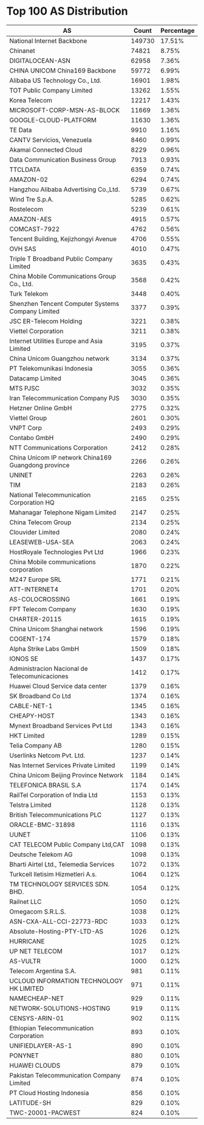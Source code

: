 # Top 100 AS Distribution
| AS | Count | Percentage |
|----|----|----|
| National Internet Backbone | 149730 | 17.51% |
| Chinanet | 74821 | 8.75% |
| DIGITALOCEAN-ASN | 62958 | 7.36% |
| CHINA UNICOM China169 Backbone | 59772 | 6.99% |
| Alibaba US Technology Co., Ltd. | 16901 | 1.98% |
| TOT Public Company Limited | 13262 | 1.55% |
| Korea Telecom | 12217 | 1.43% |
| MICROSOFT-CORP-MSN-AS-BLOCK | 11669 | 1.36% |
| GOOGLE-CLOUD-PLATFORM | 11630 | 1.36% |
| TE Data | 9910 | 1.16% |
| CANTV Servicios, Venezuela | 8460 | 0.99% |
| Akamai Connected Cloud | 8229 | 0.96% |
| Data Communication Business Group | 7913 | 0.93% |
| TTCLDATA | 6359 | 0.74% |
| AMAZON-02 | 6294 | 0.74% |
| Hangzhou Alibaba Advertising Co.,Ltd. | 5739 | 0.67% |
| Wind Tre S.p.A. | 5285 | 0.62% |
| Rostelecom | 5239 | 0.61% |
| AMAZON-AES | 4915 | 0.57% |
| COMCAST-7922 | 4762 | 0.56% |
| Tencent Building, Kejizhongyi Avenue | 4706 | 0.55% |
| OVH SAS | 4010 | 0.47% |
| Triple T Broadband Public Company Limited | 3635 | 0.43% |
| China Mobile Communications Group Co., Ltd. | 3568 | 0.42% |
| Turk Telekom | 3448 | 0.40% |
| Shenzhen Tencent Computer Systems Company Limited | 3377 | 0.39% |
| JSC ER-Telecom Holding | 3221 | 0.38% |
| Viettel Corporation | 3211 | 0.38% |
| Internet Utilities Europe and Asia Limited | 3195 | 0.37% |
| China Unicom Guangzhou network | 3134 | 0.37% |
| PT Telekomunikasi Indonesia | 3055 | 0.36% |
| Datacamp Limited | 3045 | 0.36% |
| MTS PJSC | 3032 | 0.35% |
| Iran Telecommunication Company PJS | 3030 | 0.35% |
| Hetzner Online GmbH | 2775 | 0.32% |
| Viettel Group | 2601 | 0.30% |
| VNPT Corp | 2493 | 0.29% |
| Contabo GmbH | 2490 | 0.29% |
| NTT Communications Corporation | 2412 | 0.28% |
| China Unicom IP network China169 Guangdong province | 2266 | 0.26% |
| UNINET | 2263 | 0.26% |
| TIM | 2183 | 0.26% |
| National Telecommunication Corporation HQ | 2165 | 0.25% |
| Mahanagar Telephone Nigam Limited | 2147 | 0.25% |
| China Telecom Group | 2134 | 0.25% |
| Clouvider Limited | 2080 | 0.24% |
| LEASEWEB-USA-SEA | 2063 | 0.24% |
| HostRoyale Technologies Pvt Ltd | 1966 | 0.23% |
| China Mobile communications corporation | 1870 | 0.22% |
| M247 Europe SRL | 1771 | 0.21% |
| ATT-INTERNET4 | 1701 | 0.20% |
| AS-COLOCROSSING | 1661 | 0.19% |
| FPT Telecom Company | 1630 | 0.19% |
| CHARTER-20115 | 1615 | 0.19% |
| China Unicom Shanghai network | 1596 | 0.19% |
| COGENT-174 | 1579 | 0.18% |
| Alpha Strike Labs GmbH | 1509 | 0.18% |
| IONOS SE | 1437 | 0.17% |
| Administracion Nacional de Telecomunicaciones | 1412 | 0.17% |
| Huawei Cloud Service data center | 1379 | 0.16% |
| SK Broadband Co Ltd | 1374 | 0.16% |
| CABLE-NET-1 | 1345 | 0.16% |
| CHEAPY-HOST | 1343 | 0.16% |
| Mynext Broadband Services Pvt Ltd | 1343 | 0.16% |
| HKT Limited | 1289 | 0.15% |
| Telia Company AB | 1280 | 0.15% |
| Userlinks Netcom Pvt. Ltd. | 1237 | 0.14% |
| Nas Internet Services Private Limited | 1199 | 0.14% |
| China Unicom Beijing Province Network | 1184 | 0.14% |
| TELEFONICA BRASIL S.A | 1174 | 0.14% |
| RailTel Corporation of India Ltd | 1153 | 0.13% |
| Telstra Limited | 1128 | 0.13% |
| British Telecommunications PLC | 1127 | 0.13% |
| ORACLE-BMC-31898 | 1116 | 0.13% |
| UUNET | 1106 | 0.13% |
| CAT TELECOM Public Company Ltd,CAT | 1098 | 0.13% |
| Deutsche Telekom AG | 1098 | 0.13% |
| Bharti Airtel Ltd., Telemedia Services | 1072 | 0.13% |
| Turkcell Iletisim Hizmetleri A.s. | 1064 | 0.12% |
| TM TECHNOLOGY SERVICES SDN. BHD. | 1054 | 0.12% |
| Railnet LLC | 1050 | 0.12% |
| Omegacom S.R.L.S. | 1038 | 0.12% |
| ASN-CXA-ALL-CCI-22773-RDC | 1033 | 0.12% |
| Absolute-Hosting-PTY-LTD-AS | 1026 | 0.12% |
| HURRICANE | 1025 | 0.12% |
| UP NET TELECOM | 1017 | 0.12% |
| AS-VULTR | 1000 | 0.12% |
| Telecom Argentina S.A. | 981 | 0.11% |
| UCLOUD INFORMATION TECHNOLOGY HK LIMITED | 971 | 0.11% |
| NAMECHEAP-NET | 929 | 0.11% |
| NETWORK-SOLUTIONS-HOSTING | 919 | 0.11% |
| CENSYS-ARIN-01 | 902 | 0.11% |
| Ethiopian Telecommunication Corporation | 893 | 0.10% |
| UNIFIEDLAYER-AS-1 | 890 | 0.10% |
| PONYNET | 880 | 0.10% |
| HUAWEI CLOUDS | 879 | 0.10% |
| Pakistan Telecommunication Company Limited | 874 | 0.10% |
| PT Cloud Hosting Indonesia | 856 | 0.10% |
| LATITUDE-SH | 829 | 0.10% |
| TWC-20001-PACWEST | 824 | 0.10% |

